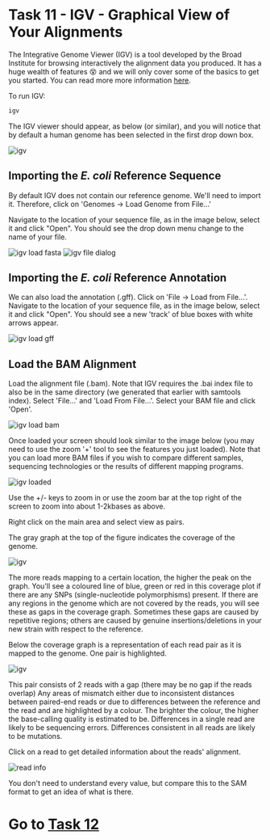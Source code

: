 # Task 11 - IGV - Graphical View of Your Alignments
The Integrative Genome Viewer (IGV) is a tool developed by the Broad Institute for browsing interactively the alignment data you produced. It has a huge wealth of features :dizzy_face: and we will only cover some of the basics to get you started. You can read more more information [here](http://www.broadinstitute.org/igv/).

To run IGV:
```bash
igv
```

The IGV viewer should appear, as below (or similar), and you will notice that by default a human genome has been selected in the first drop down box.

![igv](https://github.com/guyleonard/genomics_adventure/blob/1db4976da5d3624d5dcf92a97594e3ceb67f65b2/chapter_2/images/chapter_2_task_11_image_1.png)

## Importing the *E. coli* Reference Sequence
By default IGV does not contain our reference genome. We'll need to import it. Therefore, click on 'Genomes -> Load Genome from File...'

Navigate to the location of your sequence file, as in the image below, select it and click "Open". You should see the drop down menu change to the name of your file.

![igv load fasta](https://github.com/guyleonard/genomics_adventure/blob/1db4976da5d3624d5dcf92a97594e3ceb67f65b2/chapter_2/images/chapter_2_task_11_image_2.png)
![igv file dialog](https://github.com/guyleonard/genomics_adventure/blob/1db4976da5d3624d5dcf92a97594e3ceb67f65b2/chapter_2/images/chapter_2_task_11_image_3.png)

## Importing the *E. coli* Reference Annotation
We can also load the annotation (.gff). Click on 'File -> Load from File...'. Navigate to the location of your sequence file, as in the image below, select it and click "Open". You should see a new 'track' of blue boxes with white arrows appear.

![igv load gff](https://github.com/guyleonard/genomics_adventure/blob/1db4976da5d3624d5dcf92a97594e3ceb67f65b2/chapter_2/images/chapter_2_task_11_image_4.png)

## Load the BAM Alignment
Load the alignment file (.bam). Note that IGV requires the .bai index file to also be in the same directory (we generated that earlier with samtools index). Select 'File...' and 'Load From File...'. Select your BAM file and click 'Open'.

![igv load bam](https://github.com/guyleonard/genomics_adventure/blob/1db4976da5d3624d5dcf92a97594e3ceb67f65b2/chapter_2/images/chapter_2_task_11_image_5.png)

Once loaded your screen should look similar to the image below (you may need to use the zoom '+' tool to see the features you just loaded). Note that you can load more BAM files if you wish to compare different samples, sequencing technologies or the results of different mapping programs.

![igv loaded](https://github.com/guyleonard/genomics_adventure/blob/1db4976da5d3624d5dcf92a97594e3ceb67f65b2/chapter_2/images/chapter_2_task_11_image_6.png)

Use the +/- keys to zoom in or use the zoom bar at the top right of the screen to zoom into about 1-2kbases as above.

Right click on the main area and select view as pairs.

The gray graph at the top of the figure indicates the coverage of the genome.

![igv](https://github.com/guyleonard/genomics_adventure/blob/05a4f6bb1fc0bf07ded6336f2cd6c02b626125c4/chapter_2/images/chapter_2_task_11_image_7.png)

The more reads mapping to a certain location, the higher the peak on the graph. You'll see a coloured line of blue, green or red in this coverage plot if there are any SNPs (single-nucleotide polymorphisms) present. If there are any regions in the genome which are not covered by the reads, you will see these as gaps in the coverage graph. Sometimes these gaps are caused by repetitive regions; others are caused by genuine insertions/deletions in your new strain with respect to the reference.

Below the coverage graph is a representation of each read pair as it is mapped to the genome. One pair is highlighted.

![igv](https://github.com/guyleonard/genomics_adventure/blob/05a4f6bb1fc0bf07ded6336f2cd6c02b626125c4/chapter_2/images/chapter_2_task_11_image_8.png)

This pair consists of 2 reads with a gap (there may be no gap if the reads overlap) Any areas of mismatch either due to inconsistent distances between paired-end reads or due to differences between the reference and the read and are highlighted by a colour. The brighter the colour, the higher the base-calling quality is estimated to be. Differences in a single read are likely to be sequencing errors. Differences consistent in all reads are likely to be mutations.

Click on a read to get detailed information about the reads' alignment.

![read info](https://github.com/guyleonard/genomics_adventure/blob/05a4f6bb1fc0bf07ded6336f2cd6c02b626125c4/chapter_2/images/chapter_2_task_11_image_9.png)

You don't need to understand every value, but compare this to the SAM format to get an idea of what is there.

# Go to [Task 12](https://github.com/guyleonard/genomics_adventure/blob/release/chapter_2/task_12.md)
